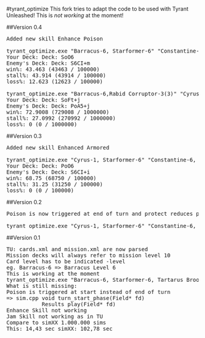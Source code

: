 #tyrant_optimize
This fork tries to adapt the code to be used with Tyrant Unleashed!
This is *not working* at the moment!

##Version 0.4
<pre>
Added new skill Enhance Poison

tyrant_optimize.exe "Barracus-6, Starformer-6" "Constantine-6, Pylon-3(6)" sim 100000
Your Deck: Deck: SoO6
Enemy's Deck: Deck: S6CI+m
win%: 43.463 (43463 / 100000)
stall%: 43.914 (43914 / 100000)
loss%: 12.623 (12623 / 100000)

tyrant_optimize.exe "Barracus-6,Rabid Corruptor-3(3)" "Cyrus-1,Havoc-5(3)" sim 1000000
Your Deck: Deck: SoFt+j
Enemy's Deck: Deck: PoA5+j
win%: 72.9008 (729008 / 1000000)
stall%: 27.0992 (270992 / 1000000)
loss%: 0 (0 / 1000000)
</pre>

##Version 0.3
<pre>
Added new skill Enhanced Armored

tyrant_optimize.exe "Cyrus-1, Starformer-6" "Constantine-6, Pylon-3(2)" sim 100000
Your Deck: Deck: PoO6
Enemy's Deck: Deck: S6CI+i
win%: 68.75 (68750 / 100000)
stall%: 31.25 (31250 / 100000)
loss%: 0 (0 / 100000)
</pre>

##Version 0.2
<pre>
Poison is now triggered at end of turn and protect reduces poison damage.

tyrant_optimize.exe "Cyrus-1, Starformer-6" "Constantine-6, Pylon-3(2)" debug
</pre>

##Version 0.1
<pre>
TU: cards.xml and mission.xml are now parsed
Mission decks will always refer to mission level 10
Card level has to be indicated -level
eg. Barracus-6 => Barracus Level 6
This is working at the moment
tyrant_optimize.exe "Barracus-6, Starformer-6, Tartarus Brood-6" "94. Heart of Tartarus" debug
What is still missing:
Poison is triggered at start instead of end of turn 
=> sim.cpp void turn_start_phase(Field* fd)
           Results<uint64_t> play(Field* fd)
Enhance Skill not working
Jam Skill not working as in TU
Compare to simXX 1.000.000 sims 
This: 14,43 sec simXX: 102,78 sec 
</pre>